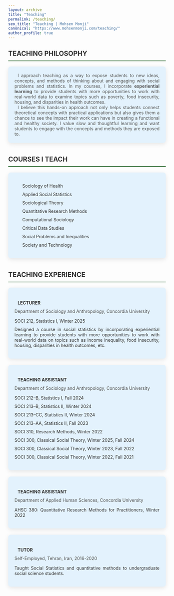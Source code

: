 ```yaml
---
layout: archive
title: "Teaching"
permalink: /teaching/
seo_title: "Teaching | Mohsen Monji"
canonical: "https://www.mohsenmonji.com/teaching/"
author_profile: true
---
```


<style>
  /* General Styling */
  h2 {
    border-bottom: 2px solid #1B5E20; /* Accessible Dark Green */
    font-weight: bold;
    padding-bottom: 10px; /* Space between text and the line */
    margin-top: 30px;
    color: #333; /* Dark Gray for Heading Text */
  }

  ul {
    list-style: none;
    padding-left: 0;
  }

  ul li {
    margin-bottom: 10px;
  }

  .icon {
    margin-right: 10px;
    color: #1B5E20; /* Accessible Dark Green */
  }

  .teaching-section {
    margin-bottom: 40px;
  }

  .teaching-card {
    border-radius: 8px;
    padding: 20px;
    margin-bottom: 20px;
    color: #333333; /* Dark Gray Text */
    box-shadow: 0px 4px 15px rgba(0, 0, 0, 0.1); /* Subtle Shadow */
    background-color: #E3F2FD; /* Light Blue Background */
    text-align: justify; /* Justify text within cards */
  }

  .teaching-card h4 {
    font-weight: bold;
    margin-bottom: 10px;
    color: #333; /* Dark Gray for Heading Text */
  }

  .teaching-card p {
    margin: 0;
    color: #555; /* Medium Gray for Body Text */
  }

  .teaching-list {
    padding-left: 15px;
  }
</style>

<div class="teaching-section">
  <h2>TEACHING PHILOSOPHY</h2>
  <div class="teaching-card">
    <p>
      <i class="fas fa-lightbulb icon"></i>
      I approach teaching as a way to expose students to new ideas, concepts, and methods of thinking about and engaging with social problems and statistics. In my courses, I incorporate 
      <strong>experiential learning</strong> to provide students with more opportunities to work with real-world data to examine topics such as poverty, food insecurity, housing, and disparities in health outcomes. 
    </p>
    <p>
      <i class="fas fa-hands-helping icon"></i>
      I believe this hands-on approach not only helps students connect theoretical concepts with practical applications but also gives them a chance to see the impact their work can have 
      in creating a  functional and healthy society. I value slow and thoughtful learning and want students to engage with the concepts and 
      methods they are exposed to.
    </p>
  </div>
</div>

<div class="teaching-section">
  <h2>COURSES I TEACH</h2>
  <div class="teaching-card">
    <ul class="teaching-list">
      <li><i class="fas fa-heartbeat icon"></i> Sociology of Health</li>
      <li><i class="fas fa-chart-line icon"></i> Applied Social Statistics</li>
      <li><i class="fas fa-university icon"></i> Sociological Theory</li>
      <li><i class="fas fa-table icon"></i> Quantitative Research Methods</li>
      <li><i class="fas fa-microchip icon"></i> Computational Sociology</li>
      <li><i class="fas fa-database icon"></i> Critical Data Studies</li>
      <li><i class="fas fa-users icon"></i> Social Problems and Inequalities</li>
      <li><i class="fas fa-robot icon"></i> Society and Technology</li>
    </ul>
  </div>
</div>

<div class="teaching-section">
  <h2>TEACHING EXPERIENCE</h2>

  <div class="teaching-card">
    <h4><i class="fas fa-chalkboard-teacher icon"></i> LECTURER</h4>
    <p>Department of Sociology and Anthropology, Concordia University</p>
    <ul>
      <li>SOCI 212, Statistics I, Winter 2025</li>
      <li>
        Designed a course in social statistics by incorporating experiential learning to provide students with more opportunities to work with real-world data on topics such as income inequality, food insecurity, housing, disparities in health outcomes, etc.
      </li>
    </ul>
  </div>

  <div class="teaching-card">
    <h4><i class="fas fa-chalkboard icon"></i> TEACHING ASSISTANT</h4>
    <p>Department of Sociology and Anthropology, Concordia University</p>
    <ul>
      <li>SOCI 212–B, Statistics I, Fall 2024</li>
      <li>SOCI 213–B, Statistics II, Winter 2024</li>
      <li>SOCI 213–CC, Statistics II, Winter 2024</li>
      <li>SOCI 213–AA, Statistics II, Fall 2023</li>
      <li>SOCI 310, Research Methods, Winter 2022</li>
      <li>SOCI 300, Classical Social Theory, Winter 2025, Fall 2024</li>
      <li>SOCI 300, Classical Social Theory, Winter 2023, Fall 2022</li>
      <li>SOCI 300, Classical Social Theory, Winter 2022, Fall 2021</li>
    </ul>
  </div>

  <div class="teaching-card">
    <h4><i class="fas fa-chalkboard icon"></i> TEACHING ASSISTANT</h4>
    <p>Department of Applied Human Sciences, Concordia University</p>
    <ul>
      <li>AHSC 380: Quantitative Research Methods for Practitioners, Winter 2022</li>
    </ul>
  </div>

  <div class="teaching-card">
    <h4><i class="fas fa-user-graduate icon"></i> TUTOR</h4>
    <p>Self-Employed, Tehran, Iran, 2016-2020</p>
    <ul>
      <li>Taught Social Statistics and quantitative methods to undergraduate social science students.</li>
    </ul>
  </div>
</div>

